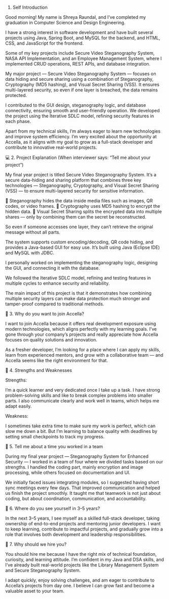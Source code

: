 1. Self Introduction

Good morning! My name is Shreya Raundal, and I’ve completed my graduation in Computer Science and Design Engineering.

I have a strong interest in software development and have built several projects using Java, Spring Boot, and MySQL for the backend, and HTML, CSS, and JavaScript for the frontend.

Some of my key projects include Secure Video Steganography System, NASA API Implementation, and an Employee Management System, where I implemented CRUD operations, REST APIs, and database integration.

My major project — Secure Video Steganography System — focuses on data hiding and secure sharing using a combination of Steganography, Cryptography (MD5 hashing), and Visual Secret Sharing (VSS).
It ensures multi-layered security, so even if one layer is breached, the data remains protected.

I contributed to the GUI design, steganography logic, and database connectivity, ensuring smooth and user-friendly operation.
We developed the project using the Iterative SDLC model, refining security features in each phase.

Apart from my technical skills, I’m always eager to learn new technologies and improve system efficiency.
I’m very excited about the opportunity at Accella, as it aligns with my goal to grow as a full-stack developer and contribute to innovative real-world projects.

💻 2. Project Explanation (When interviewer says: “Tell me about your project”)

My final year project is titled Secure Video Steganography System.
It’s a secure data-hiding and sharing platform that combines three key technologies — Steganography, Cryptography, and Visual Secret Sharing (VSS) — to ensure multi-layered security for sensitive information.

🔹 Steganography hides the data inside media files such as images, QR codes, or video frames.
🔹 Cryptography uses MD5 hashing to encrypt the hidden data.
🔹 Visual Secret Sharing splits the encrypted data into multiple shares — only by combining them can the secret be reconstructed.

So even if someone accesses one layer, they can’t retrieve the original message without all parts.

The system supports custom encoding/decoding, QR code hiding, and provides a Java-based GUI for easy use.
It’s built using Java (Eclipse IDE) and MySQL with JDBC.

I personally worked on implementing the steganography logic, designing the GUI, and connecting it with the database.

We followed the Iterative SDLC model, refining and testing features in multiple cycles to enhance security and reliability.

The main impact of this project is that it demonstrates how combining multiple security layers can make data protection much stronger and tamper-proof compared to traditional methods.

💬 3. Why do you want to join Accella?

I want to join Accella because it offers real development exposure using modern technologies, which aligns perfectly with my learning goals.
I’ve gone through your company’s projects and really appreciate how Accella focuses on quality solutions and innovation.

As a fresher developer, I’m looking for a place where I can apply my skills, learn from experienced mentors, and grow with a collaborative team — and Accella seems like the right environment for that.

💪 4. Strengths and Weaknesses

Strengths:

I’m a quick learner and very dedicated once I take up a task.
I have strong problem-solving skills and like to break complex problems into smaller parts.
I also communicate clearly and work well in teams, which helps me adapt easily.

Weakness:

I sometimes take extra time to make sure my work is perfect, which can slow me down a bit.
But I’m learning to balance quality with deadlines by setting small checkpoints to track my progress.

👥 5. Tell me about a time you worked in a team

During my final year project — Steganography System for Enhanced Security — I worked in a team of four where we divided tasks based on our strengths.
I handled the coding part, mainly encryption and image processing, while others focused on documentation and UI.

We initially faced issues integrating modules, so I suggested having short sync meetings every few days.
That improved communication and helped us finish the project smoothly.
It taught me that teamwork is not just about coding, but about coordination, communication, and accountability.

🎯 6. Where do you see yourself in 3–5 years?

In the next 3–5 years, I see myself as a skilled full-stack developer, taking ownership of end-to-end projects and mentoring junior developers.
I want to keep learning, contribute to impactful projects, and gradually grow into a role that involves both development and leadership responsibilities.

🚀 7. Why should we hire you?

You should hire me because I have the right mix of technical foundation, curiosity, and learning attitude.
I’m confident in my Java and DSA skills, and I’ve already built real-world projects like the Library Management System and Secure Steganography System.

I adapt quickly, enjoy solving challenges, and am eager to contribute to Accella’s projects from day one.
I believe I can grow fast and become a valuable asset to your team.

